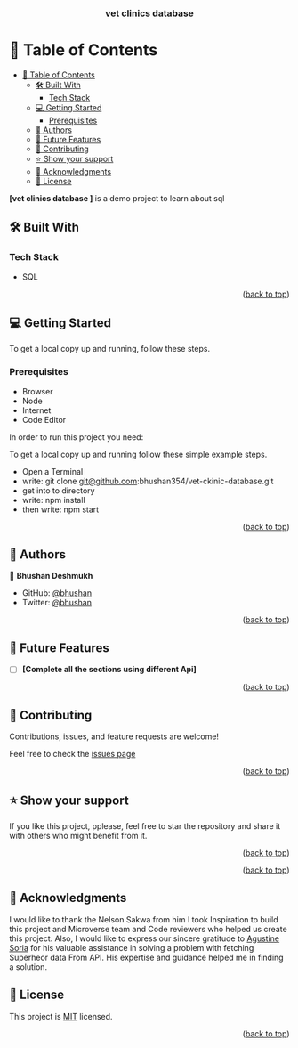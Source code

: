 <a name="readme-top"></a>
<div align="center">
<h3><b>vet clinics database</b></h3>
</div>

# 📗 Table of Contents

- [📗 Table of Contents](#-table-of-contents)
  - [🛠 Built With ](#-built-with-)
    - [Tech Stack ](#tech-stack-)
  - [💻 Getting Started ](#-getting-started-)
    - [Prerequisites](#prerequisites)
  - [👥 Authors ](#-authors-)
  - [🔭 Future Features ](#-future-features-)
  - [🤝 Contributing ](#-contributing-)
  - [⭐️ Show your support ](#️-show-your-support-)
  - [🙏 Acknowledgments ](#-acknowledgments-)
  - [📝 License ](#-license-)
 
**[vet clinics database
]** is a demo project to learn about sql


## 🛠 Built With <a name="built-with"></a>

### Tech Stack <a name="tech-stack"></a>
 - SQL


<p align="right">(<a href="#readme-top">back to top</a>)</p>


## 💻 Getting Started <a name="getting-started"></a>

To get a local copy up and running, follow these steps.

### Prerequisites
- Browser
- Node
- Internet
- Code Editor

In order to run this project you need:

To get a local copy up and running follow these simple example steps.

- Open a Terminal
- write: git clone git@github.com:bhushan354/vet-ckinic-database.git
- get into to directory
- write: npm install
- then write: npm start
  
<p align="right">(<a href="#readme-top">back to top</a>)</p>

## 👥 Authors <a name="authors"></a>

👤 **Bhushan Deshmukh**
- GitHub: [@bhushan](https://github.com/bhushan354)
- Twitter: [@bhushan](https://twitter.com/Bhushan_4885)
  

<p align="right">(<a href="#readme-top">back to top</a>)</p>



## 🔭 Future Features <a name="future-features"></a>

- [ ] **[Complete all the sections using different Api]**

<p align="right">(<a href="#readme-top">back to top</a>)</p>


## 🤝 Contributing <a name="contributing"></a>

Contributions, issues, and feature requests are welcome!

Feel free to check the [issues page](https://github.com/bhushan354/Superhero-Search-Project/issues)

<p align="right">(<a href="#readme-top">back to top</a>)</p>


## ⭐️ Show your support <a name="support"></a>

If you like this project, pplease, feel free to star the repository and share it with others who might benefit from it.

<p align="right">(<a href="#readme-top">back to top</a>)</p>

<p align="right">(<a href="#readme-top">back to top</a>)</p>

## 🙏 Acknowledgments <a name="acknowledgements"></a>

I would like to thank the Nelson Sakwa from him I took Inspiration to build this project and Microverse team and Code reviewers who helped us create this project. Also, I would like to express our sincere gratitude to [Agustine Soria](https://github.com/SaveryIV) for his valuable assistance in solving a problem with fetching Superheor data From API. His expertise and guidance helped me in finding a solution.


## 📝 License <a name="license"></a>

This project is [MIT](./LICENSE) licensed.

<p align="right">(<a href="#readme-top">back to top</a>)</p>